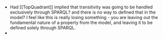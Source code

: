- Had [[TopQuadrant]] implied that transitivity was going to be handled exclusively through SPARQL? and there is no way to defined that in the model? I feel like this is really losing something - you are leaving out the fundamental nature of a property from the model, and leaving it to be defined solely through SPARQL.
-
